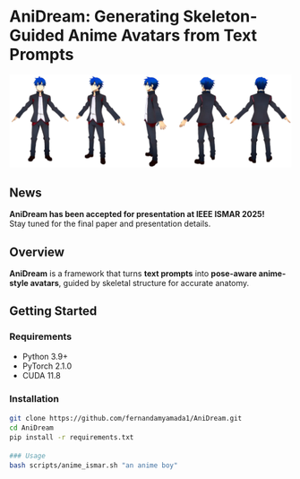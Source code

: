 # AniDream: Generating Skeleton-Guided Anime Avatars from Text Prompts

![AniDream Output](assets/cover.png)

 ## News

 **AniDream has been accepted for presentation at IEEE ISMAR 2025!**  
Stay tuned for the final paper and presentation details.

## Overview

**AniDream** is a framework that turns **text prompts** into **pose-aware anime-style avatars**, guided by skeletal structure for accurate anatomy.

## Getting Started

### Requirements

- Python 3.9+  
- PyTorch 2.1.0  
- CUDA 11.8  

### Installation

```bash
git clone https://github.com/fernandamyamada1/AniDream.git
cd AniDream
pip install -r requirements.txt

### Usage
bash scripts/anime_ismar.sh "an anime boy" 
